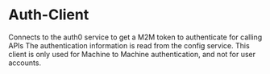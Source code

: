 # Auth-Client

Connects to the auth0 service to get a M2M token to authenticate for calling APIs
The authentication information is read from the config service.
This client is only used for Machine to Machine authentication, and not for user accounts.
